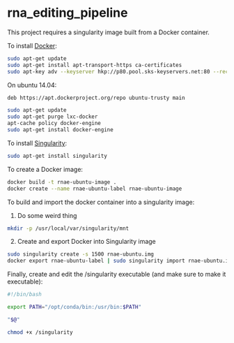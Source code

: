 # rna_editing_pipeline

This project requires a singularity image built from a Docker container. 

To install [Docker](https://docs.docker.com/engine/installation/linux/ubuntulinux/): 


```bash
sudo apt-get update
sudo apt-get install apt-transport-https ca-certificates
sudo apt-key adv --keyserver hkp://p80.pool.sks-keyservers.net:80 --recv-keys 58118E89F3A912897C070ADBF76221572C52609D
```

On ubuntu 14.04: 

```bash
deb https://apt.dockerproject.org/repo ubuntu-trusty main

sudo apt-get update
sudo apt-get purge lxc-docker
apt-cache policy docker-engine
sudo apt-get install docker-engine
```
 
To install [Singularity](http://singularity.lbl.gov/): 


```bash
sudo apt-get install singularity
```

To create a Docker image:
```bash
docker build -t rnae-ubuntu-image .
docker create --name rnae-ubuntu-label rnae-ubuntu-image
```

To build and import the docker container into a singularity image: 

1. Do some weird thing

```bash
mkdir -p /usr/local/var/singularity/mnt
```

2. Create and export Docker into Singularity image

```bash
sudo singularity create -s 1500 rnae-ubuntu.img
docker export rnae-ubuntu-label | sudo singularity import rnae-ubuntu.img
```

Finally, create and edit the /singularity executable (and make sure to make it executable):

```bash
#!/bin/bash

export PATH="/opt/conda/bin:/usr/bin:$PATH"

"$@"
```

```bash
chmod +x /singularity
```
